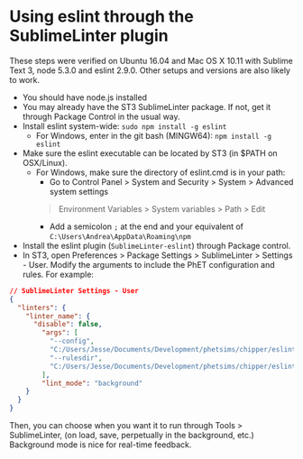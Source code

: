 # Using eslint through the SublimeLinter plugin

These steps were verified on Ubuntu 16.04 and Mac OS X 10.11 with Sublime Text 3, node 5.3.0 and eslint 2.9.0. Other setups and versions are also likely to work.

 - You should have node.js installed
 - You may already have the ST3 SublimeLinter package. If not, get it through Package Control in the usual way.
 - Install eslint system-wide: `sudo npm install -g eslint`
   - For Windows, enter in the git bash (MINGW64): `npm install -g eslint`
 - Make sure the eslint executable can be located by ST3 (in $PATH on OSX/Linux).
   - For Windows, make sure the directory of eslint.cmd is in your path:
     - Go to Control Panel > System and Security > System > Advanced system settings
     > Environment Variables > System variables > Path > Edit
     - Add a semicolon `;` at the end and your equivalent of `C:\Users\Andrea\AppData\Roaming\npm`
 - Install the eslint plugin (`SublimeLinter-eslint`) through Package control.
 - In ST3, open Preferences > Package Settings > SublimeLinter > Settings - User. Modify the arguments to include the PhET configuration and rules. For example:
```json
// SublimeLinter Settings - User
{
  "linters": {
    "linter_name": {
      "disable": false,
        "args": [
          "--config",
          "C:/Users/Jesse/Documents/Development/phetsims/chipper/eslint",
          "--rulesdir",
          "C:/Users/Jesse/Documents/Development/phetsims/chipper/eslint/rules/"
        ],
        "lint_mode": "background"
    }
  }
}

```
Then, you can choose when you want it to run through Tools > SublimeLinter, (on load, save, perpetually in the background, etc.) Background mode is nice for real-time feedback.
